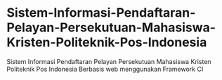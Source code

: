 # Sistem-Informasi-Pendaftaran-Pelayan-Persekutuan-Mahasiswa-Kristen-Politeknik-Pos-Indonesia
Sistem Informasi Pendaftaran Pelayan Persekutuan Mahasiswa Kristen Politeknik Pos Indonesia Berbasis web menggunakan Framework CI
